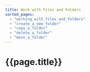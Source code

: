 ```yaml
---
title: Work with Files and Folders
sorted_pages:
  - "working_with_files_and_folders"
  - "create_a_new_folder"
  - "copy_a_folder"
  - "delete_a_folder"
  - "move_a_folder"
---
```

# {{page.title}}
